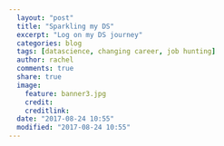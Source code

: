 ```yaml
---
  layout: "post"
  title: "Sparkling my DS"
  excerpt: "Log on my DS journey"
  categories: blog
  tags: [datascience, changing career, job hunting]
  author: rachel
  comments: true
  share: true
  image:
    feature: banner3.jpg
    credit:
    creditlink:
  date: "2017-08-24 10:55"
  modified: "2017-08-24 10:55"
---
```

